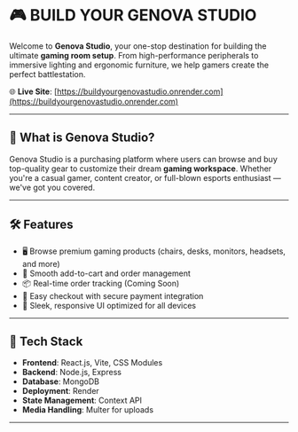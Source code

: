 # 🎮 BUILD YOUR GENOVA STUDIO

Welcome to **Genova Studio**, your one-stop destination for building the ultimate **gaming room setup**. From high-performance peripherals to immersive lighting and ergonomic furniture, we help gamers create the perfect battlestation.

🌐 **Live Site**: [https://buildyourgenovastudio.onrender.com](https://buildyourgenovastudio.onrender.com)

---

## 🚀 What is Genova Studio?

Genova Studio is a purchasing platform where users can browse and buy top-quality gear to customize their dream **gaming workspace**. Whether you're a casual gamer, content creator, or full-blown esports enthusiast — we've got you covered.

---

## 🛠 Features

- 🖥️ Browse premium gaming products (chairs, desks, monitors, headsets, and more)
- 🛒 Smooth add-to-cart and order management
- 📦 Real-time order tracking (Coming Soon)
- 🧾 Easy checkout with secure payment integration
- 🎨 Sleek, responsive UI optimized for all devices

---

## 🧱 Tech Stack

- **Frontend**: React.js, Vite, CSS Modules
- **Backend**: Node.js, Express
- **Database**: MongoDB
- **Deployment**: Render
- **State Management**: Context API
- **Media Handling**: Multer for uploads

---


